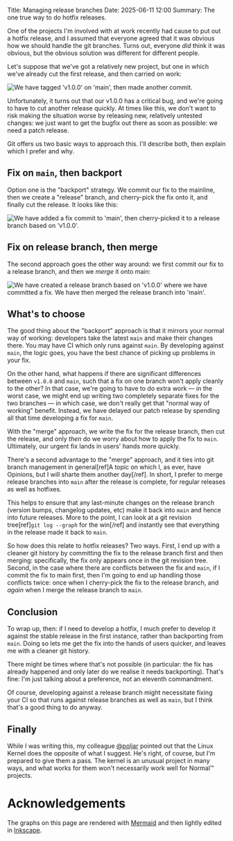 Title: Managing release branches
Date: 2025-06-11 12:00
Summary: The one true way to do hotfix releases.

<!--
Clean up SVG from mermaidchart to edit in inkscape:
xmllint --format img2.svg | perl -pe 's/#export-svg :root{--mermaid.*?}//' > img2.0.svg

(ultimately we could move the styling to a separate file, but we need it there
to edit in inkscape for now.)
-->


One of the projects I'm involved with at work recently had cause to put out a
hotfix release, and I assumed that everyone agreed that it was obvious how we
should handle the git branches. Turns out, everyone *did* think it was obvious,
but the obvious solution was different for different people.

Let's suppose that we've got a relatively new project, but one in which we've
already cut the first release, and then carried on work:

<!--
https://www.mermaidchart.com/play#pako:eNp9jUsOgkAMhq9Sm0xmBcHtXMC4MPEA3TRQoWEYyFB1Qbi7YNxpXH7_c8F6bAQDFkVBydSiBEpvcG7RpBZgAW-dDOID-CR3yxw9rLA6R6lVO2WeOkoAUI_DoAbaBCA8b13l-BEJvxMX7gU2eo65_-Vfs0ycBR7HsoIsUXiWAyEYt7u9y2X1b_jG83aM6ws94Ukx
-->
<img alt="We have tagged 'v1.0.0' on 'main', then made another commit." src="{attach}release-branches/img1.svg" style="max-width: 600px;" >

Unfortunately, it turns out that our v1.0.0 has a critical bug, and we're going
to have to cut another release quickly. At times like this, we don't want to
risk making the situation worse by releasing new, relatively untested changes:
we just want to get the bugfix out there as soon as possible: we need a patch
release.

Git offers us two basic ways to approach this. I'll describe both, then explain
which I prefer and why.

## Fix on `main`, then backport

Option one is the "backport" strategy. We commit our fix to the mainline, then
we create a "release" branch, and cherry-pick the fix onto it, and finally cut
the release. It looks like this:

<!--
https://www.mermaidchart.com/play#pako:eNp9TjsOgkAQvcq4CaHCgOVewFiYeIBtRhjZCbCQZdCCcHdBwULE8v1fr9I6I6VVFEXGCUtJ2rgXCIKeHYuGHkKxVFGoIXTUiccyhAGGIDAuZzl6bKxxAJDWVcUCnGkw6jRmGcuZNGrtOGNBMKJH7Ytf-sVTg57gnuxj8FQStrQzCgTzSZ7ofTwHrx5dahdXNGnvQktpUXcCFbLbvnDD9u9Fz7n9GJbK9dhm9PB1O5m61PAEMOl6ZA
-->
<img alt="We have added a fix commit to 'main', then cherry-picked it to a release branch based on 'v1.0.0'." src="{attach}release-branches/cherry-pick.svg" style="max-width: 926px;" >


## Fix on release branch, then merge

The second approach goes the other way around: we first commit our fix to a
release branch, and then we *merge* it onto main:

<!--
https://www.mermaidchart.com/play#pako:eNp1js0OgkAMhF-lbkI4QeS6L2A8mPgAe6lY2QZ2IbXqgfDugoKJf8fOzDed3pTtkYw1WZa5qKwNWRcfR5L0HFkt9JCqp0CphTTSRQWbFAYYksTFinUj2HkXAaBsQ2AFPlpwZjuyjM0sOvOd2GFNMF63Vupf_l6oQyG4FvkahBrCM62cAcVqsic5X8_gQTCWfkllk_cs9FTW7UUhIMf_E054fk1ciO-uX6Rw5fVjVPFZ9XoeSCp6azbDHZASfGs
-->
<img alt="We have created a release branch based on 'v1.0.0' where we have committed a fix. We have then merged the release branch into 'main'." src="{attach}release-branches/merge.svg" style="max-width: 926px;" >

## What's to choose

The good thing about the "backport" approach is that it mirrors your normal way
of working: developers take the latest `main` and make their changes there. You
may have CI which only runs against `main`. By developing against `main`, the
logic goes, you have the best chance of picking up problems in your fix.

On the other hand, what happens if there are significant differences between
`v1.0.0` and `main`, such that a fix on one branch won't apply cleanly to the
other? In that case, we're going to have to do extra work — in the worst case,
we might end up writing two completely separate fixes for the two branches — in
which case, we don't really get that "normal way of working" benefit. Instead,
we have delayed our patch release by spending all that time developing a fix
for `main`.

With the "merge" approach, we write the fix for the release branch, then cut
the release, and only *then* do we worry about how to apply the fix to
`main`. Ultimately, our urgent fix lands in users' hands more quickly.

There's a second advantage to the "merge" approach, and it ties into git branch
management in general[ref]A topic on which I, as ever, have Opinions, but I
will sharte them another day[/ref]. In short, I prefer to merge release
branches into `main` after the release is complete, for regular releases as
well as hotfixes.

<!--
https://www.mermaidchart.com/play#pako:eNp9jksOgkAMhq9SJyGsMOByLmBcmHiA2VSsTAMzmFp1Qbi7ouACH8v-j69_Z8r2QMaaLMtcVNaGrIvPI0k6jqwWOkjVU6DUQhrpooJNCj30SeJixboWPHkXAaBsQ2AFPlhwZvPoMjaj6MxnYos1weO6tVJ_83dCJxSCa7HMQaghPNPCGVCsBnuQl_lY3AvG0k-pbPBeQE9l3V4UAnL8PeGI578ThSv_DkzIz2c_q6vZ7GLOes8LJBXN0Ka_A-pfiBY
-->

This helps to ensure that any last-minute changes on the release branch
(version bumps, changelog updates, etc) make it back into `main` and hence into
future releases. More to the point, I can look at a git revision tree[ref]`git
log --graph` for the win[/ref] and instantly see that everything in the release
made it back to `main`.

So how does this relate to hotfix releases? Two ways. First, I end up with a
cleaner git history by committing the fix to the release branch first and then
merging: specifically, the fix only appears once in the git revision
tree. Second, in the case where there are conflicts between the fix and `main`,
if I commit the fix to main first, then I'm going to end up handling those
conflicts twice: once when I cherry-pick the fix to the release branch, and
*again* when I merge the release branch to `main`.

## Conclusion

To wrap up, then: if I need to develop a hotfix, I much prefer to develop it
against the stable release in the first instance, rather than backporting from
`main`. Doing so lets me get the fix into the hands of users quicker, and
leaves me with a cleaner git history.

There might be times where that's not possible (in particular: the fix has
already happened and only later do we realise it needs backporting). That's
fine: I'm just talking about a preference, not an eleventh commandment.

Of course, developing against a release branch might necessitate fixing your CI
so that runs against release branches as well as `main`, but I think that's a
good thing to do anyway.

## Finally

While I was writing this, my colleague [@poljar](https://github.com/poljar)
pointed out that the Linux Kernel does the opposite of what I suggest. He's
right, of course, but I'm prepared to give them a pass. The kernel is an
unusual project in many ways, and what works for them won't necessarily work
well for Normal™ projects.

# Acknowledgements

The graphs on this page are rendered with
[Mermaid](https://mermaid.js.org/syntax/gitgraph.html) and then lightly edited
in [Inkscape](https://inkscape.org/).
